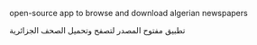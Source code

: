 open-source app to browse and download algerian newspapers

تطبيق مفتوح المصدر لتصفح وتحميل الصحف الجزائرية
